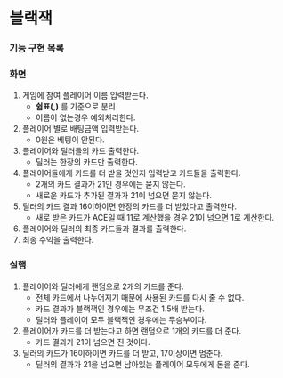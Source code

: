 # 블랙잭
### 기능 구현 목록
### 화면
1. 게임에 참여 플레이어 이름 입력받는다.
	- **쉼표(,)** 를 기준으로 분리
	- 이름이 없는경우 예외처리한다.
2. 플레이어 별로 배팅금액 입력받는다.
	- 0원은 베팅이 안된다.
3. 플레이어와 딜러들의 카드 출력한다.
	- 딜러는 한장의 카드만 출력한다.
4. 플레이어들에게 카드를 더 받을 것인지 입력받고 카드들을 출력한다.
	- 2개의 카드 결과가 21인 경우에는 묻지 않는다.
	- 새로운 카드가 추가된 결과가 21이 넘으면 묻지 않는다.
5. 딜러의 카드 결과 16이하이면 한장의 카드를 더 받았다고 출력한다.
	- 새로 받은 카드가 ACE일 때 11로 계산했을 경우 21이 넘으면 1로 계산한다.
6. 플레이어와 딜러의 최종 카드들과 결과를 출력한다.
7. 최종 수익을 출력한다.

### 실행
1. 플레이어와 딜러에게 랜덤으로 2개의 카드를 준다.
	- 전체 카드에서 나누어지기 때문에 사용된 카드를 다시 줄 수 없다.
	- 카드 결과가 블랙잭인 경우에는 무조건 1.5배 받는다.
	- 딜러와 플레이어 모두 블랙잭인 경우에는 무승부이다.
2. 플레이어가 카드를 더 받는다고 하면 랜덤으로 1개의 카드를 더 준다.
	- 카드 결과가 21이 넘으면 진 것이다.
3. 딜러의 카드가 16이하이면 카드를 더 받고, 17이상이면 멈춘다.
	- 딜러의 결과가 21을 넘으면 남아있는 플레이어 모두에게 돈을 준다.